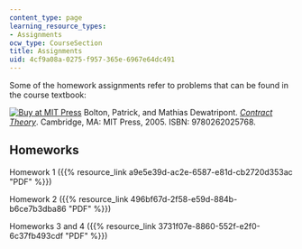 ```yaml
---
content_type: page
learning_resource_types:
- Assignments
ocw_type: CourseSection
title: Assignments
uid: 4cf9a08a-0275-f957-365e-6967e64dc491
---
```


Some of the homework assignments refer to problems that can be found in the course textbook:

[![Buy at MIT Press](/images/mp_logo.gif)](https://mitpress.mit.edu/9780262025768) Bolton, Patrick, and Mathias Dewatripont. [_Contract Theory_](https://mitpress.mit.edu/9780262025768). Cambridge, MA: MIT Press, 2005. ISBN: 9780262025768.

Homeworks
---------

Homework 1 ({{% resource_link a9e5e39d-ac2e-6587-e81d-cb2720d353ac "PDF" %}})

Homework 2 ({{% resource_link 496bf67d-2f58-e59d-884b-b6ce7b3dba86 "PDF" %}})

Homeworks 3 and 4 ({{% resource_link 3731f07e-8860-552f-e2f0-6c37fb493cdf "PDF" %}})